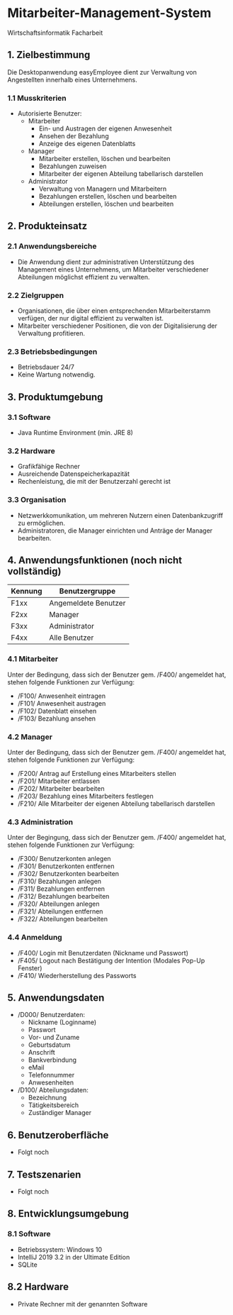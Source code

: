 # Mitarbeiter-Management-System

Wirtschaftsinformatik Facharbeit

## 1. Zielbestimmung
Die Desktopanwendung easyEmployee dient zur Verwaltung von Angestellten innerhalb eines Unternehmens.

### 1.1 Musskriterien
- Autorisierte Benutzer:
  - Mitarbeiter
    - Ein- und Austragen der eigenen Anwesenheit
    - Ansehen der Bezahlung
    - Anzeige des eigenen Datenblatts
  - Manager
    - Mitarbeiter erstellen, löschen und bearbeiten
    - Bezahlungen zuweisen
    - Mitarbeiter der eigenen Abteilung tabellarisch darstellen
  - Administrator
    - Verwaltung von Managern und Mitarbeitern
    - Bezahlungen erstellen, löschen und bearbeiten
    - Abteilungen erstellen, löschen und bearbeiten
    
## 2. Produkteinsatz

### 2.1 Anwendungsbereiche
- Die Anwendung dient zur administrativen Unterstützung des Management eines Unternehmens, um Mitarbeiter verschiedener Abteilungen möglichst effizient zu verwalten.

### 2.2 Zielgruppen
- Organisationen, die über einen entsprechenden Mitarbeiterstamm verfügen, der nur digital effizient zu verwalten ist.
- Mitarbeiter verschiedener Positionen, die von der Digitalisierung der Verwaltung profitieren.

### 2.3 Betriebsbedingungen
- Betriebsdauer 24/7
- Keine Wartung notwendig.

## 3. Produktumgebung

### 3.1 Software
- Java Runtime Environment (min. JRE 8)

### 3.2 Hardware
- Grafikfähige Rechner
- Ausreichende Datenspeicherkapazität
- Rechenleistung, die mit der Benutzerzahl gerecht ist

### 3.3 Organisation
- Netzwerkkomunikation, um mehreren Nutzern einen Datenbankzugriff zu ermöglichen.
- Administratoren, die Manager einrichten und Anträge der Manager bearbeiten.

## 4. Anwendungsfunktionen (noch nicht vollständig)
| Kennung | Benutzergruppe       |
|---------|----------------------|
| F1xx    | Angemeldete Benutzer |
| F2xx    | Manager              |
| F3xx    | Administrator        |
| F4xx    | Alle Benutzer        |

### 4.1 Mitarbeiter
Unter der Bedingung, dass sich der Benutzer gem. /F400/ angemeldet hat, stehen folgende Funktionen zur Verfügung:
- /F100/ Anwesenheit eintragen
- /F101/ Anwesenheit austragen
- /F102/ Datenblatt einsehen
- /F103/ Bezahlung ansehen

### 4.2 Manager
Unter der Bedingung, dass sich der Benutzer gem. /F400/ angemeldet hat, stehen folgende Funktionen zur Verfügung:
- /F200/ Antrag auf Erstellung eines Mitarbeiters stellen
- /F201/ Mitarbeiter entlassen
- /F202/ Mitarbeiter bearbeiten
- /F203/ Bezahlung eines Mitarbeiters festlegen
- /F210/ Alle Mitarbeiter der eigenen Abteilung tabellarisch darstellen

### 4.3 Administration
Unter der Begingung, dass sich der Benutzer gem. /F400/ angemeldet hat, stehen folgende Funktionen zur Verfügung:
- /F300/ Benutzerkonten anlegen
- /F301/ Benutzerkonten entfernen
- /F302/ Benutzerkonten bearbeiten
- /F310/ Bezahlungen anlegen
- /F311/ Bezahlungen entfernen
- /F312/ Bezahlungen bearbeiten
- /F320/ Abteilungen anlegen
- /F321/ Abteilungen entfernen
- /F322/ Abteilungen bearbeiten

### 4.4 Anmeldung
- /F400/ Login mit Benutzerdaten (Nickname und Passwort)
- /F405/ Logout nach Bestätigung der Intention (Modales Pop-Up Fenster)
- /F410/ Wiederherstellung des Passworts

## 5. Anwendungsdaten
- /D000/ Benutzerdaten:
  - Nickname (Loginname)
  - Passwort
  - Vor- und Zuname
  - Geburtsdatum
  - Anschrift
  - Bankverbindung
  - eMail
  - Telefonnummer
  - Anwesenheiten
- /D100/ Abteilungsdaten:
  - Bezeichnung
  - Tätigkeitsbereich
  - Zuständiger Manager

## 6. Benutzeroberfläche
- Folgt noch

## 7. Testszenarien
- Folgt noch

## 8. Entwicklungsumgebung

### 8.1 Software
- Betriebssystem: Windows 10
- IntelliJ 2019 3.2 in der Ultimate Edition
- SQLite 

## 8.2 Hardware
- Private Rechner mit der genannten Software
